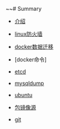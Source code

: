 ~~# Summary

* [介绍](README.md)

* [linux防火墙](linux/linux防火墙.md)

* [docker数据迁移](docker/docker数据迁移.md)

* [docker命令]

* [etcd](etcd.md)

* [mysqldump](mysql/mysqldump.md)

* [ubuntu](linux/ubuntu.md)

* [包镜像源](linux/sources.md)

* [git](git.md)

